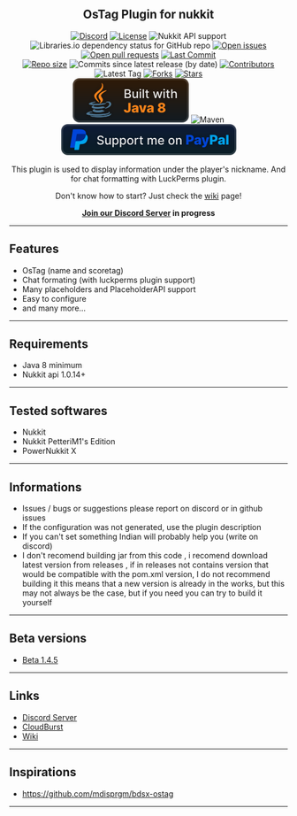 <div align="center">

## OsTag Plugin for nukkit


[![Discord](https://img.shields.io/discord/941850822885646366?color=7289da&logo=discord&logoColor=white&style=for-the-badge)](https://discord.gg/BkRHdxZrvM)
[![License](https://img.shields.io/github/license/IndianBartonka/OsTag?style=for-the-badge)](https://github.com/IndianBartonka/OsTag/blob/main/License)
![Nukkit API support](https://img.shields.io/badge/Nukkit%20API-1.0.14-blueviolet?style=for-the-badge)</br>
![Libraries.io dependency status for GitHub repo](https://img.shields.io/librariesio/github/IndianBartonka/OsTag?style=for-the-badge)
[![Open issues](https://img.shields.io/github/issues/IndianBartonka/OsTag?style=for-the-badge)](https://github.com/IndianBartonka/OsTag/issues)
[![Open pull requests](https://img.shields.io/github/issues-pr/IndianBartonka/OsTag?style=for-the-badge)](https://github.com/IndianBartonka/OsTag/pulls)
[![Last Commit](https://img.shields.io/github/last-commit/IndianBartonka/OsTag?style=for-the-badge)](https://github.com/IndianBartonka/OsTag/commits/main)</br>
[![Repo size](https://img.shields.io/github/repo-size/IndianBartonka/OsTag?style=for-the-badge)](https://github.com/IndianBartonka/OsTag)
![Commits since latest release (by date)](https://img.shields.io/github/commits-since/IndianBartonka/OsTag/latest?style=for-the-badge)
[![Contributors](https://img.shields.io/github/contributors/IndianBartonka/OsTag?color=blue&style=for-the-badge)](https://github.com/IndianBartonka/OsTag/graphs/contributors)
![Latest Tag](https://img.shields.io/github/v/tag/IndianBartonka/OsTag?label=LATEST%20TAG&style=for-the-badge)
[![Forks](https://img.shields.io/github/forks/IndianBartonka/OsTag?style=for-the-badge)](https://github.com/IndianBartonka/OsTag/network/members)
[![Stars](https://img.shields.io/github/stars/IndianBartonka/OsTag?style=for-the-badge)](https://github.com/IndianBartonka/OsTag/stargazers)   </br>
![JDK8](https://github.com/intergrav/devins-badges/blob/v2/assets/cozy/built-with/java8_vector.svg?raw=true)
![Maven](https://github.com/intergrav/devins-badges/blob/v2/assets/cozy/built-with/maven_vector.svg)</br>
[![PayPal](https://github.com/intergrav/devins-badges/blob/v2/assets/compact/donate/paypal-singular_vector.svg)](https://paypal.me/IndianPL)

This plugin is used to display information under the player's nickname. And for chat formatting with LuckPerms plugin.

Don't know how to start? Just check the [wiki](https://github.com/OpenPlugins-Minecraft/OsTag/wiki) page!

**[Join our Discord Server](https://discord.gg/BkRHdxZrvM) in progress**

</div>

----
## Features
  * OsTag (name and scoretag)
  * Chat formating (with luckperms plugin support)
  * Many placeholders and PlaceholderAPI support
  * Easy to configure
  * and many more...

----
## Requirements
  * Java 8 minimum
  * Nukkit api 1.0.14+

----
## Tested softwares
  * Nukkit
  * Nukkit PetteriM1's Edition 
  * PowerNukkit X

----
## Informations

  * Issues / bugs or suggestions please report on discord or in github issues
  * If the configuration was not generated, use the plugin description
  * If you can't set something Indian will probably help you (write on discord)
  * I don't recomend building jar from this code , i recomend download latest version from releases , if in releases not contains version that would be compatible with the pom.xml version, I do not recommend building it this means that a new version is already in the works, but this may not always be the case, but if you need you can try to build it yourself

----
## Beta versions
  * [Beta 1.4.5](https://github.com/IndianBartonka/OsTag/releases/tag/1.5.4-Beta)

----
## Links
* [Discord Server](https://discord.gg/BkRHdxZrvM)
* [CloudBurst](https://cloudburstmc.org/resources/ostag.836/)
* [Wiki](https://github.com/OpenPlugins-Minecraft/OsTag/wiki)

----
## Inspirations
  * https://github.com/mdisprgm/bdsx-ostag

----

